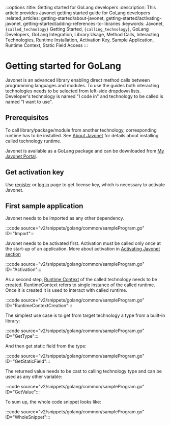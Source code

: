 :::options
:title: Getting started for GoLang developers
:description: This article provides Javonet getting started guide for GoLang developers
:related_articles: getting-started/about-javonet, getting-started/activating-javonet, getting-started/adding-references-to-libraries
:keywords: Javonet, `{called_technology}` Getting Started, `{calling_technology}`, GoLang Developers, GoLang Integration, Library Usage, Method Calls, Interacting Technologies, Runtime Installation, Activation Key, Sample Application, Runtime Context, Static Field Access
:::

# Getting started for GoLang

Javonet is an advanced library enabling direct method calls between programming languages and modules. To use the guides both interacting technologies needs to be selected from left-side dropdown lists. Developer's technology is named "I code in" and technology to be called is named "I want to use". 

## Prerequisites 

To call library/package/module from another technology, corresponding runtime has to be installed. See [About Javonet](/guides/v2/`{calling_technology}`/`{called_technology}`/getting-started/about-javonet.md) for details about installing called technology runtime.  

Javonet is available as a GoLang package and can be downloaded from [My Javonet Portal](https://my.javonet.com).  

## Get activation key

Use [register](https://my.javonet.com/signup/?type=free) or [log in](https://my.javonet.com/signin/) page to get license key, which is necessary to activate Javonet.  

## First sample application

Javonet needs to be imported as any other dependency.

:::code source="v2/snippets/golang/common/sampleProgram.go" ID="Import":::

Javonet needs to be activated first. Activation must be called only once at the start-up of an application. More about activation in [Activating Javonet section](/guides/v2/`{calling_technology}`/`{called_technology}`/getting-started/activating-javonet.md)

:::code source="v2/snippets/golang/common/sampleProgram.go" ID="Activation":::

As a second step, [Runtime Context](/guides/v2/`{calling_technology}`/`{called_technology}`/foundations/runtime-context.md) of the called technology needs to be created. RuntimeContext refers to single instance of the called runtime. Once it is created it is used to interact with called runtime.  

:::code source="v2/snippets/golang/common/sampleProgram.go" ID="RuntimeContextCreation":::

The simplest use case is to get from target technology a type from a built-in library:

:::code source="v2/snippets/golang/common/sampleProgram.go" ID="GetType":::

And then get static field from the type:

:::code source="v2/snippets/golang/common/sampleProgram.go" ID="GetStaticField":::

The returned value needs to be cast to calling technology type and can be used as any other variable:

:::code source="v2/snippets/golang/common/sampleProgram.go" ID="GetValue":::

To sum up, the whole code snippet looks like:

:::code source="v2/snippets/golang/common/sampleProgram.go" ID="WholeSnippet":::
